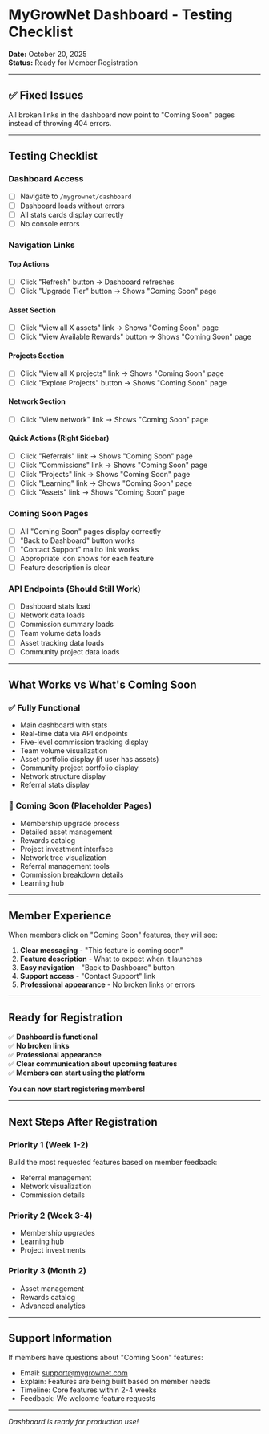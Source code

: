 # MyGrowNet Dashboard - Testing Checklist

**Date:** October 20, 2025  
**Status:** Ready for Member Registration

---

## ✅ Fixed Issues

All broken links in the dashboard now point to "Coming Soon" pages instead of throwing 404 errors.

---

## Testing Checklist

### Dashboard Access
- [ ] Navigate to `/mygrownet/dashboard`
- [ ] Dashboard loads without errors
- [ ] All stats cards display correctly
- [ ] No console errors

### Navigation Links

#### Top Actions
- [ ] Click "Refresh" button → Dashboard refreshes
- [ ] Click "Upgrade Tier" button → Shows "Coming Soon" page

#### Asset Section
- [ ] Click "View all X assets" link → Shows "Coming Soon" page
- [ ] Click "View Available Rewards" button → Shows "Coming Soon" page

#### Projects Section
- [ ] Click "View all X projects" link → Shows "Coming Soon" page
- [ ] Click "Explore Projects" button → Shows "Coming Soon" page

#### Network Section
- [ ] Click "View network" link → Shows "Coming Soon" page

#### Quick Actions (Right Sidebar)
- [ ] Click "Referrals" link → Shows "Coming Soon" page
- [ ] Click "Commissions" link → Shows "Coming Soon" page
- [ ] Click "Projects" link → Shows "Coming Soon" page
- [ ] Click "Learning" link → Shows "Coming Soon" page
- [ ] Click "Assets" link → Shows "Coming Soon" page

### Coming Soon Pages
- [ ] All "Coming Soon" pages display correctly
- [ ] "Back to Dashboard" button works
- [ ] "Contact Support" mailto link works
- [ ] Appropriate icon shows for each feature
- [ ] Feature description is clear

### API Endpoints (Should Still Work)
- [ ] Dashboard stats load
- [ ] Network data loads
- [ ] Commission summary loads
- [ ] Team volume data loads
- [ ] Asset tracking data loads
- [ ] Community project data loads

---

## What Works vs What's Coming Soon

### ✅ Fully Functional
- Main dashboard with stats
- Real-time data via API endpoints
- Five-level commission tracking display
- Team volume visualization
- Asset portfolio display (if user has assets)
- Community project portfolio display
- Network structure display
- Referral stats display

### 🔄 Coming Soon (Placeholder Pages)
- Membership upgrade process
- Detailed asset management
- Rewards catalog
- Project investment interface
- Network tree visualization
- Referral management tools
- Commission breakdown details
- Learning hub

---

## Member Experience

When members click on "Coming Soon" features, they will see:

1. **Clear messaging** - "This feature is coming soon"
2. **Feature description** - What to expect when it launches
3. **Easy navigation** - "Back to Dashboard" button
4. **Support access** - "Contact Support" link
5. **Professional appearance** - No broken links or errors

---

## Ready for Registration

✅ **Dashboard is functional**  
✅ **No broken links**  
✅ **Professional appearance**  
✅ **Clear communication about upcoming features**  
✅ **Members can start using the platform**  

**You can now start registering members!**

---

## Next Steps After Registration

### Priority 1 (Week 1-2)
Build the most requested features based on member feedback:
- Referral management
- Network visualization
- Commission details

### Priority 2 (Week 3-4)
- Membership upgrades
- Learning hub
- Project investments

### Priority 3 (Month 2)
- Asset management
- Rewards catalog
- Advanced analytics

---

## Support Information

If members have questions about "Coming Soon" features:
- Email: support@mygrownet.com
- Explain: Features are being built based on member needs
- Timeline: Core features within 2-4 weeks
- Feedback: We welcome feature requests

---

*Dashboard is ready for production use!*
